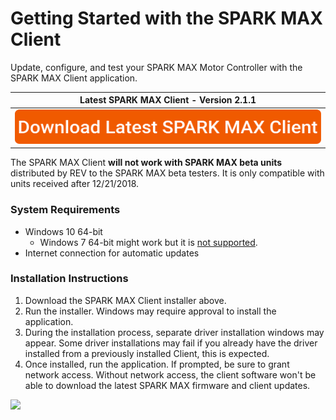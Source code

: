 # Getting Started with the SPARK MAX Client

Update, configure, and test your SPARK MAX Motor Controller with the SPARK MAX Client application.

| Latest SPARK MAX Client - Version 2.1.1 |
| :---: |
| [![](../../.gitbook/assets/download-latest-spark-max-client.svg) ](https://www.revrobotics.com/content/sw/max/client/spark-max-client-setup-2.1.1.exe) |

The SPARK MAX Client **will not work with SPARK MAX beta units** distributed by REV to the SPARK MAX beta testers. It is only compatible with units received after 12/21/2018.

### System Requirements

* Windows 10 64-bit
  * Windows 7 64-bit might work but it is [not supported](https://support.microsoft.com/en-us/help/4057281/windows-7-support-will-end-on-january-14-2020).
* Internet connection for automatic updates

### Installation Instructions

1. Download the SPARK MAX Client installer above.
2. Run the installer. Windows may require approval to install the application.
3. During the installation process, separate driver installation windows may appear. Some driver installations may fail if you already have the driver installed from a previously installed Client, this is expected.
4. Once installed, run the application. If prompted, be sure to grant network access. Without network access, the client software won't be able to download the latest SPARK MAX firmware and client updates.

![](https://cdn8.bigcommerce.com/s-t3eo8vwp22/product_images/uploaded_images/windowsfirewall.png)

#### 

